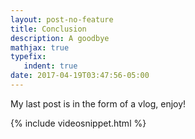 ```yaml
---
layout: post-no-feature
title: Conclusion
description: A goodbye
mathjax: true
typefix:
   indent: true
date: 2017-04-19T03:47:56-05:00
---
```


My last post is in the form of a vlog, enjoy!

{% include videosnippet.html %}
